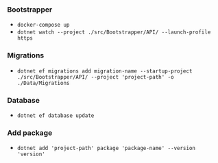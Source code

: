 ### Bootstrapper
- `docker-compose up`
- `dotnet watch --project ./src/Bootstrapper/API/ --launch-profile https`

### Migrations
- `dotnet ef migrations add migration-name --startup-project ./src/Bootstrapper/API/ --project 'project-path' -o ./Data/Migrations`

### Database
- `dotnet ef database update`

### Add package
- `dotnet add 'project-path' package 'package-name' --version 'version'`